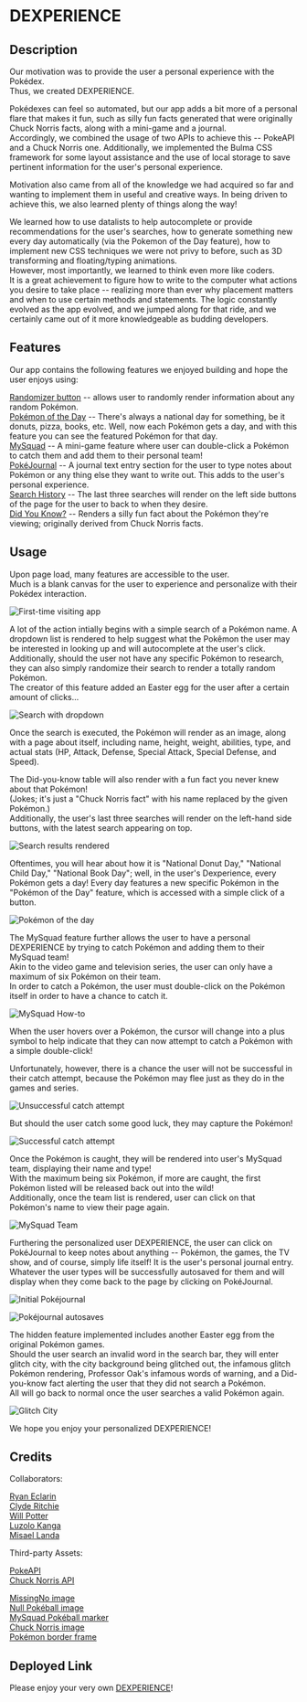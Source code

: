 # DEXPERIENCE

## Description

Our motivation was to provide the user a personal experience with the Pokédex.  
Thus, we created DEXPERIENCE.  
  
Pokédexes can feel so automated, but our app adds a bit more of a personal flare that makes it fun, such as silly fun facts generated that were originally Chuck Norris facts, along with a mini-game and a journal.  
Accordingly, we combined the usage of two APIs to achieve this -- PokeAPI and a Chuck Norris one. Additionally, we implemented the Bulma CSS framework for some layout assistance and the use of local storage to save pertinent information for the user's personal experience.
  
Motivation also came from all of the knowledge we had acquired so far and wanting to implement them in useful and creative ways. In being driven to achieve this, we also learned plenty of things along the way!  

We learned how to use datalists to help autocomplete or provide recommendations for the user's searches, how to generate something new every day automatically (via the Pokemon of the Day feature), how to implement new CSS techniques we were not privy to before, such as 3D transforming and floating/typing animations.  
However, most importantly, we learned to think even more like coders.  
It is a great achievement to figure how to write to the computer what actions you desire to take place -- realizing more than ever why placement matters and when to use certain methods and statements. The logic constantly evolved as the app evolved, and we jumped along for that ride, and we certainly came out of it more knowledgeable as budding developers.  


## Features

Our app contains the following features we enjoyed building and hope the user enjoys using:  

<ins>Randomizer button</ins> -- allows user to randomly render information about any random Pokémon.  
<ins>Pokémon of the Day</ins> -- There's always a national day for something, be it donuts, pizza, books, etc. Well, now each Pokémon gets a day, and with this feature you can see the featured Pokémon for that day.  
<ins>MySquad</ins> -- A mini-game feature where user can double-click a Pokémon to catch them and add them to their personal team!  
<ins>PokéJournal</ins> -- A journal text entry section for the user to type notes about Pokémon or any thing else they want to write out. This adds to the user's personal experience.  
<ins>Search History</ins> -- The last three searches will render on the left side buttons of the page for the user to back to when they desire.  
<ins>Did You Know?</ins> -- Renders a silly fun fact about the Pokémon they're viewing; originally derived from Chuck Norris facts.  


## Usage

Upon page load, many features are accessible to the user.  
Much is a blank canvas for the user to experience and personalize with their Pokédex interaction.
  
![First-time visiting app](./assets/images/pageload.png)  

A lot of the action intially begins with a simple search of a Pokémon name.
A dropdown list is rendered to help suggest what the Pokêmon the user may be interested in looking up and will autocomplete at the user's click.  
Additionally, should the user not have any specific Pokémon to research, they can also simply randomize their search to render a totally random Pokémon.  
The creator of this feature added an Easter egg for the user after a certain amount of clicks...  

![Search with dropdown](./assets/images/searchdropdown.png)  

Once the search is executed, the Pokémon will render as an image, along with a page about itself, including name, height, weight, abilities, type, and actual stats (HP, Attack, Defense, Special Attack, Special Defense, and Speed).  

The Did-you-know table will also render with a fun fact you never knew about that Pokémon!  
(Jokes; it's just a "Chuck Norris fact" with his name replaced by the given Pokémon.)  
Additionally, the user's last three searches will render on the left-hand side buttons, with the latest search appearing on top.  
  
![Search results rendered](./assets/images/renderedpokemon.png)  

Oftentimes, you will hear about how it is "National Donut Day," "National Child Day," "National Book Day"; well, in the user's Dexperience, every Pokémon gets a day! Every day features a new specific Pokémon in the "Pokémon of the Day" feature, which is accessed with a simple click of a button.

![Pokémon of the day](./assets/images/pod.png)  

The MySquad feature further allows the user to have a personal DEXPERIENCE by trying to catch Pokémon and adding them to their MySquad team!  
Akin to the video game and television series, the user can only have a maximum of six Pokémon on their team.  
In order to catch a Pokémon, the user must double-click on the Pokémon itself in order to have a chance to catch it.  

![MySquad How-to](./assets/images/mysquadinstrux.png)  
  
When the user hovers over a Pokémon, the cursor will change into a plus symbol to help indicate that they can now attempt to catch a Pokémon with a simple double-click!  

Unfortunately, however, there is a chance the user will not be successful in their catch attempt, because the Pokémon may flee just as they do in the games and series.
  
![Unsuccessful catch attempt](./assets/images/mysqaudfled.png)  

But should the user catch some good luck, they may capture the Pokémon!  
  
![Successful catch attempt](./assets/images/pokemoncaught.png)  
  
Once the Pokémon is caught, they will be rendered into user's MySquad team, displaying their name and type!  
With the maximum being six Pokémon, if more are caught, the first Pokémon listed will be released back out into the wild!  
Additionally, once the team list is rendered, user can click on that Pokémon's name to view their page again.  
  
![MySquad Team](./assets/images/mysquad.png)  

Furthering the personalized user DEXPERIENCE, the user can click on PokéJournal to keep notes about anything --
Pokémon, the games, the TV show, and of course, simply life itself! It is the user's personal journal entry.  
Whatever the user types will be successfully autosaved for them and will display when they come back to the page by clicking on PokéJournal.  
  
![Initial Pokéjournal](./assets/images/pokejournalinitial.png)  
  
![Pokéjournal autosaves](./assets/images/pokejournalautosave.png)  
  
The hidden feature implemented includes another Easter egg from the original Pokémon games.  
Should the user search an invalid word in the search bar, they will enter glitch city, with the city background being glitched out, the infamous glitch Pokémon rendering, Professor Oak's infamous words of warning, and a Did-you-know fact alerting the user that they did not search a Pokémon.  
All will go back to normal once the user searches a valid Pokémon again.  
  
![Glitch City](./assets/images/glitchcity.png)  

We hope you enjoy your personalized DEXPERIENCE!


## Credits

Collaborators:  

[Ryan Eclarin](https://github.com/mintyry)  
[Clyde Ritchie](https://github.com/Clyderitchie)  
[Will Potter](https://github.com/mrwillpotter)  
[Luzolo Kanga](https://github.com/Lkanga585)  
[Misael Landa](https://github.com/misai-L)  

Third-party Assets:  

[PokeAPI](https://pokeapi.co)  
[Chuck Norris API](https://rapidapi.com/matchilling/api/chuck-norris)  

[MissingNo image](https://static.wikia.nocookie.net/fcoc-vs-battles/images/e/e0/MissingNo.1.png/revision/latest?cb=20200404195127)  
[Null Pokéball image](https://i.ebayimg.com/images/g/cccAAOSwVgtgT~Wf/s-l1200.jpg)  
[MySquad Pokéball marker](https://www.dreamstime.com/isolated-vector-ball-sign-pokeball-symbol-popular-pokemon-game-concept-icon-web-icon-popular-app-pokemon-ball-line-icon-game-team-image187435285)  
[Chuck Norris image](https://thumbnails.texastribune.org/KYEV1fajbzd6ke87wdE80JjmlyI=/450x300/https://static.texastribune.org/media/images/chuck-norris1.jpg)  
[Pokémon border frame](https://github.com/luttje/css-pokemon-gameboy/blob/main/src/images/frame-hd.png)

## Deployed Link

Please enjoy your very own [DEXPERIENCE](https://clyderitchie.github.io/dexperience/)!